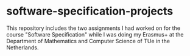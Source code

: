 # software-specification-projects
This repository includes the two assignments I had worked on for the course "Software Specification" while I was doing my Erasmus+ at the Department of Mathematics and Computer Science of TUe in the Netherlands.
